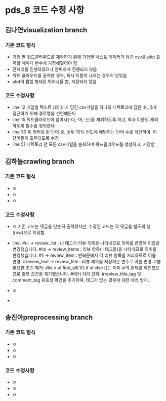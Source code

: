 # pds_8 코드 수정 사항

## 김나연visualization branch
### 기존 코드 형식
- 기업 별 워드클라우드를 제작하기 위해 기업별 텍스트 데이터가 담긴 csv를 plot 출력할 때마다 변수에 지정해줬어야 함
- 전처리를 진행하였으나 완벽하게 진행되지 않음
- 워드 클라우드를 출력한 경우, 회사 이름이 나오는 경우가 있었음
- plot이 팝업 형태로 튀어나올 뿐, 저장되지 않음

### 코드 수정사항
- line 12 기업별 텍스트 데이터가 담긴 csv파일을 하나의 디렉토리에 담은 후, 추후 접근하기 위해 경로명을 선언해둔다
- line 15 워드클라우드에 접미사(-다,-며,-는)을 제외하도록 하고, 회사 이름도 제외하도록 함수를 정의한다
- line 30 위 필터링 된 단어 중, 상위 10% 빈도에 해당하는 단어 수를 계산하여, 이 단어들이 출력되도록 수정
- line 51 디렉토리 안 모든 csv파일을 순회하며 워드클라우드를 생성하고, 저장함
  

## 김하늘crawling branch
### 기존 코드 형식
- ㅇ
- ㅇ
- ㅇ
  
### 코드 수정사항
- ㅇ 기존 코드는 댓글을 단순히 출력했지만, 수정된 코드는 각 댓글을 별도의 행(row)으로 저장함. 
- line. #ul → review_list : ul 태그가 리뷰 목록을 나타내므로 의미를 반영해 이름을 변경했습니다.
#lis → review_items : 리뷰 항목(li 태그들)을 나타내므로 의미를 반영했습니다.
#li → review_item : 반복문에서 각 리뷰 항목을 처리하므로 이름 변경.
#review_text → review_title : 리뷰 제목을 저장하는 변수로 이름 변경.
#불필요한 조건 제거:
#lis = ul.find_all('li') if ul else []는 이미 ul의 존재를 확인했으므로 중복 조건을 제거했습니다.
#에러 처리 강화:
#review_title_tag 및 comment_tag 유효성 확인을 추가하여, 태그가 없는 경우에 대한 에러 방지.

- ㅇ

- 
## 송진아preprocessing branch
### 기존 코드 형식
- ㅇ
- ㅇ
- ㅇ
  
### 코드 수정사항
- ㅇ
- ㅇ
- ㅇ




